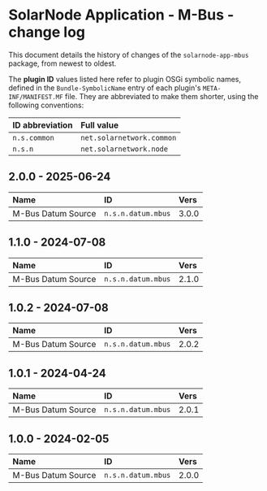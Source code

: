 # SolarNode Application - M-Bus - change log

This document details the history of changes of the `solarnode-app-mbus` package, from
newest to oldest.

The **plugin ID** values listed here refer to plugin OSGi symbolic names, defined in the
`Bundle-SymbolicName` entry of each plugin's `META-INF/MANIFEST.MF` file. They are abbreviated to
make them shorter, using the following conventions:

| ID abbreviation | Full value                |
|:----------------|:--------------------------|
| `n.s.common`    | `net.solarnetwork.common` |
| `n.s.n`         | `net.solarnetwork.node`   |

## 2.0.0 - 2025-06-24

| Name               | ID                 | Vers  |
|:-------------------|:-------------------|:------|
| M-Bus Datum Source | `n.s.n.datum.mbus` | 3.0.0 |


## 1.1.0 - 2024-07-08

| Name               | ID                 | Vers  |
|:-------------------|:-------------------|:------|
| M-Bus Datum Source | `n.s.n.datum.mbus` | 2.1.0 |


## 1.0.2 - 2024-07-08

| Name               | ID                 | Vers  |
|:-------------------|:-------------------|:------|
| M-Bus Datum Source | `n.s.n.datum.mbus` | 2.0.2 |


## 1.0.1 - 2024-04-24

| Name               | ID                 | Vers  |
|:-------------------|:-------------------|:------|
| M-Bus Datum Source | `n.s.n.datum.mbus` | 2.0.1 |


## 1.0.0 - 2024-02-05

| Name               | ID                 | Vers  |
|:-------------------|:-------------------|:------|
| M-Bus Datum Source | `n.s.n.datum.mbus` | 2.0.0 |
